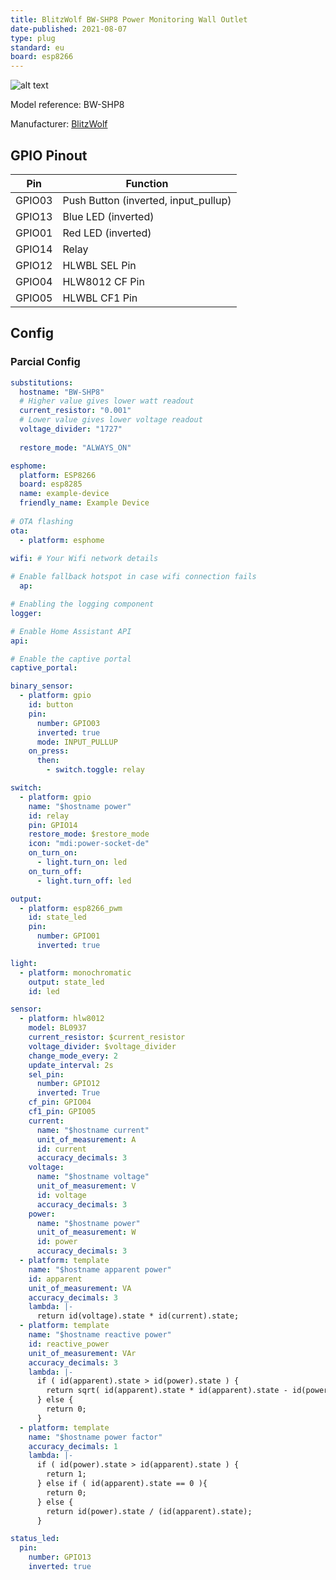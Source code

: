 ```yaml
---
title: BlitzWolf BW-SHP8 Power Monitoring Wall Outlet
date-published: 2021-08-07
type: plug
standard: eu
board: esp8266
---
```

  ![alt text](/BlitzWolf-BW-SHP8-Power-Monitoring-Wall-Outlet.jpg "Product Image")

Model reference: BW-SHP8

Manufacturer: [BlitzWolf](https://www.blitzwolf.com/BlitzWolf-BW-SHP8-3680W-EU-Wifi-Smart-In-wall-Socket-with-Remote-Control-p-354.html)

## GPIO Pinout

| Pin    | Function                             |
|--------|--------------------------------------|
| GPIO03 | Push Button (inverted, input_pullup) |
| GPIO13 | Blue LED (inverted)                  |
| GPIO01 | Red LED (inverted)                   |
| GPIO14 | Relay                                |
| GPIO12 | HLWBL SEL Pin                        |
| GPIO04 | HLW8012 CF Pin                       |
| GPIO05 | HLWBL CF1 Pin                        |

## Config

### Parcial Config

```yaml
substitutions:
  hostname: "BW-SHP8"
  # Higher value gives lower watt readout
  current_resistor: "0.001"
  # Lower value gives lower voltage readout
  voltage_divider: "1727"
  
  restore_mode: "ALWAYS_ON"

esphome:
  platform: ESP8266
  board: esp8285
  name: example-device
  friendly_name: Example Device  
   
# OTA flashing
ota:
  - platform: esphome

wifi: # Your Wifi network details
  
# Enable fallback hotspot in case wifi connection fails  
  ap:

# Enabling the logging component
logger:

# Enable Home Assistant API
api:

# Enable the captive portal
captive_portal:

binary_sensor:
  - platform: gpio
    id: button
    pin:
      number: GPIO03
      inverted: true
      mode: INPUT_PULLUP
    on_press:
      then:
        - switch.toggle: relay

switch:
  - platform: gpio
    name: "$hostname power"
    id: relay
    pin: GPIO14
    restore_mode: $restore_mode
    icon: "mdi:power-socket-de"
    on_turn_on:
      - light.turn_on: led
    on_turn_off:
      - light.turn_off: led

output:
  - platform: esp8266_pwm
    id: state_led
    pin:
      number: GPIO01
      inverted: true

light:
  - platform: monochromatic
    output: state_led
    id: led

sensor:
  - platform: hlw8012
    model: BL0937
    current_resistor: $current_resistor
    voltage_divider: $voltage_divider
    change_mode_every: 2
    update_interval: 2s
    sel_pin:
      number: GPIO12
      inverted: True
    cf_pin: GPIO04
    cf1_pin: GPIO05
    current:
      name: "$hostname current"
      unit_of_measurement: A
      id: current
      accuracy_decimals: 3
    voltage:
      name: "$hostname voltage"
      unit_of_measurement: V
      id: voltage
      accuracy_decimals: 3
    power:
      name: "$hostname power"
      unit_of_measurement: W
      id: power
      accuracy_decimals: 3
  - platform: template
    name: "$hostname apparent power"
    id: apparent
    unit_of_measurement: VA
    accuracy_decimals: 3
    lambda: |-
      return id(voltage).state * id(current).state;
  - platform: template
    name: "$hostname reactive power"
    id: reactive_power
    unit_of_measurement: VAr
    accuracy_decimals: 3
    lambda: |-
      if ( id(apparent).state > id(power).state ) {
        return sqrt( id(apparent).state * id(apparent).state - id(power).state * id(power).state );
      } else {
        return 0;
      }
  - platform: template
    name: "$hostname power factor"
    accuracy_decimals: 1
    lambda: |-
      if ( id(power).state > id(apparent).state ) {
        return 1;
      } else if ( id(apparent).state == 0 ){
        return 0;
      } else {
        return id(power).state / (id(apparent).state);
      }

status_led:
  pin:
    number: GPIO13
    inverted: true

```
